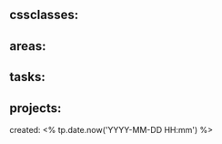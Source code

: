 

cssclasses:
  - 
areas:
  - 
tasks: 
  - 
projects: 
  - 
created: <% tp.date.now('YYYY-MM-DD HH:mm') %>


